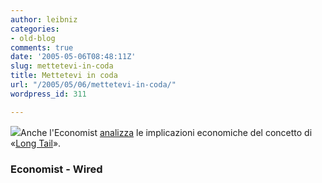 ```yaml
---
author: leibniz
categories:
- old-blog
comments: true
date: '2005-05-06T08:48:11Z'
slug: mettetevi-in-coda
title: Mettetevi in coda
url: "/2005/05/06/mettetevi-in-coda/"
wordpress_id: 311

---
```

![](http://a1112.g.akamai.net/7/1112/492/20040528/www.wired.com/wired/archive/12.10/images/FF_170_tail2_t.gif)Anche l'Economist [analizza](http://www.economist.com/finance/displayStory.cfm?story_id=3936129) le implicazioni economiche del concetto di «[Long Tail](http://www.wired.com/wired/archive/12.10/tail.html)».  



### Economist - Wired
